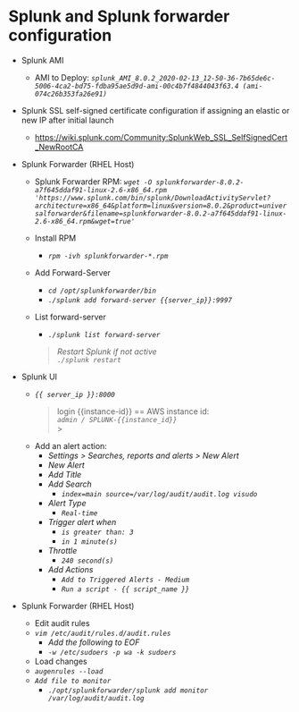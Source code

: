 # Splunk and Splunk forwarder configuration
- Splunk AMI
    - AMI to Deploy: *`splunk_AMI_8.0.2_2020-02-13_12-50-36-7b65de6c-5006-4ca2-bd75-fdba95ae5d9d-ami-00c4b7f4844043f63.4 (ami-074c26b353fa26e91)`*

- Splunk SSL self-signed certificate configuration if assigning an elastic or new IP after initial launch
    - https://wiki.splunk.com/Community:SplunkWeb_SSL_SelfSignedCert_NewRootCA

- Splunk Forwarder (RHEL Host)
    - Splunk Forwarder RPM: *`wget -O splunkforwarder-8.0.2-a7f645ddaf91-linux-2.6-x86_64.rpm 'https://www.splunk.com/bin/splunk/DownloadActivityServlet?architecture=x86_64&platform=linux&version=8.0.2&product=universalforwarder&filename=splunkforwarder-8.0.2-a7f645ddaf91-linux-2.6-x86_64.rpm&wget=true'`*
    
    - Install RPM
        - *`rpm -ivh splunkforwarder-*.rpm`*

    - Add Forward-Server
        - *`cd /opt/splunkforwarder/bin`*
        - *`./splunk add forward-server {{server_ip}}:9997`*
    
    - List forward-server
        - *`./splunk list forward-server`*
        > *Restart Splunk if not active*  
        > *`./splunk restart`*

- Splunk UI
    - *`{{ server_ip }}:8000`*
        > login {{instance-id}} == AWS instance id:  
        > *`admin / SPLUNK-{{instance_id}}`*  
            > 
    - Add an alert action:
        - *Settings > Searches, reports and alerts > New Alert*
        - *New Alert*
        - *Add Title*
        - *Add Search*
            - *`index=main source=/var/log/audit/audit.log visudo`*
        - *Alert Type*
            - *`Real-time`*
        - *Trigger alert when*
            - *`is greater than: 3`*
            - *`in 1 minute(s)`*
        - *Throttle*
            - *`240 second(s)`*
        - *Add Actions*
            - *`Add to Triggered Alerts - Medium`*
            - *`Run a script - {{ script_name }}`*

- Splunk Forwarder (RHEL Host)
    - Edit audit rules
    - *`vim /etc/audit/rules.d/audit.rules`*
        - *Add the following to EOF*
        - *`-w /etc/sudoers -p wa -k sudoers`*
    - Load changes
    - *`augenrules --load`*
    - *`Add file to monitor`*
        - *`./opt/splunkforwarder/splunk add monitor /var/log/audit/audit.log`*